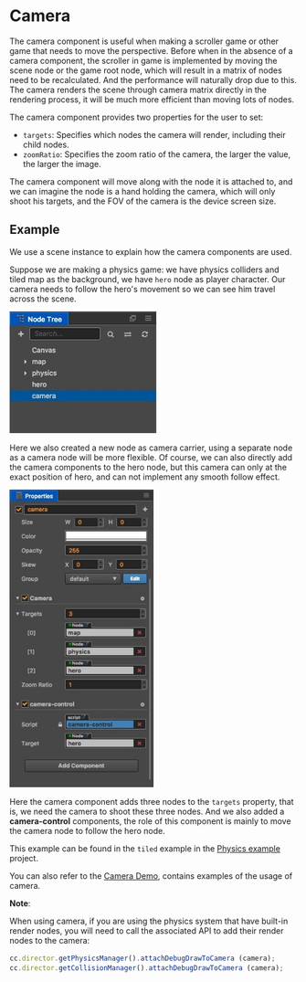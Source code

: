 # Camera

The camera component is useful when making a scroller game or other game that needs to move the perspective. Before when in the absence of a camera component, the scroller in game is implemented by moving the scene node or the game root node, which will result in a matrix of nodes need to be recalculated. And the performance will naturally drop due to this. The camera renders the scene through camera matrix directly in the rendering process, it will be much more efficient than moving lots of nodes.

The camera component provides two properties for the user to set:

- `targets`: Specifies which nodes the camera will render, including their child nodes.
- `zoomRatio`: Specifies the zoom ratio of the camera, the larger the value, the larger the image.

The camera component will move along with the node it is attached to, and we can imagine the node is a hand holding the camera, which will only shoot his targets, and the FOV of the camera is the device screen size.

## Example

We use a scene instance to explain how the camera components are used.

Suppose we are making a physics game: we have physics colliders and tiled map as the background, we have `hero` node as player character. Our camera needs to follow the hero's movement so we can see him travel across the scene.

![Camera-1](./camera/camera-1.png)

Here we also created a new node as camera carrier, using a separate node as a camera node will be more flexible. Of course, we can also directly add the camera components to the hero node, but this camera can only at the exact position of hero, and can not implement any smooth follow effect. 

<img src="./camera/camera-2.png" style="width:50%;height:50%"></img>

Here the camera component adds three nodes to the `targets` property, that is, we need the camera to shoot these three nodes. And we also added a **camera-control** components, the role of this component is mainly to move the camera node to follow the hero node.

This example can be found in the `tiled` example in the [Physics example](https://github.com/2youyou2/physics-example) project.

You can also refer to the [Camera Demo](https://github.com/cocos-creator/demo-camera), contains examples of the usage of camera.

**Note**:

When using camera, if you are using the physics system that have built-in render nodes, you will need to call the associated API to add their render nodes to the camera:

```javascript
cc.director.getPhysicsManager().attachDebugDrawToCamera (camera);
cc.director.getCollisionManager().attachDebugDrawToCamera (camera);
```